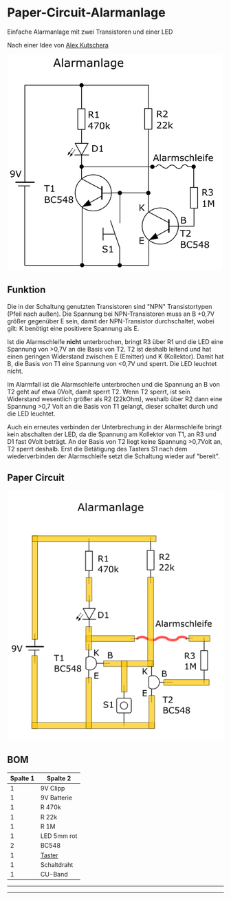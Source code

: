 # Paper-Circuit-Alarmanlage
Einfache Alarmanlage mit zwei Transistoren und einer LED

Nach einer Idee von [Alex Kutschera](https://github.com/vektorious)

![Schaltplan](/pic/Schaltplan.png)


## Funktion

Die in der Schaltung genutzten Transistoren sind "NPN" Transistortypen (Pfeil nach außen). Die Spannung bei NPN-Transistoren muss an B +0,7V größer gegenüber E sein, damit der NPN-Transistor durchschaltet, wobei gilt: K benötigt eine positivere Spannung als E.

Ist die Alarmschleife <b>nicht</b> unterbrochen, bringt R3 über R1 und die LED eine Spannung von >0,7V an die Basis von T2. 
T2 ist deshalb leitend und hat einen geringen Widerstand zwischen E (Emitter) und K (Kollektor). Damit hat B, die Basis von T1 eine Spannung von <0,7V und sperrt. Die LED leuchtet nicht.

Im Alarmfall ist die Alarmschleife unterbrochen und die Spannung an B von T2 geht auf etwa 0Volt, damit sperrt T2. Wenn T2 sperrt, ist sein Widerstand wesentlich größer als R2 (22kOhm), weshalb über R2 dann eine Spannung >0,7 Volt an die Basis von T1 gelangt, dieser schaltet durch und die LED leuchtet.

Auch ein erneutes verbinden der Unterbrechung in der Alarmschleife bringt kein abschalten der LED, da die Spannung am Kollektor von T1, an R3 und D1 fast 0Volt beträgt. An der Basis von T2 liegt keine Spannung >0,7Volt an, T2 sperrt deshalb. 
Erst die Betätigung des Tasters S1 nach dem wiederverbinden der Alarmschleife setzt die Schaltung wieder auf "bereit".


## Paper Circuit
![PaperCircuit](/pic/Paper-Circuit.png)




## BOM

| Spalte 1 | Spalte 2 |
| -------- | -------- | 
| 1        | 9V Clipp       | 
| 1        | 9V Batterie        | 
| 1        | R 470k        | 
| 1        | R 22k       | 
| 1        | R 1M        |
| 1        | LED 5mm rot        |
|2         | BC548       |
| 1        | [Taster](https://www.amazon.de/dp/B00SPUPVGU/?coliid=IHH4IX8I4SJ2L&colid=4ZNEYUX0MP5W&psc=1&ref_=list_c_wl_lv_ov_lig_dp_it_im)      |
| 1        | Schaltdraht        |
| 1        | CU-Band       |

----
----

